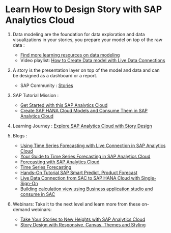 # Learn How to Design Story with SAP Analytics Cloud

1. Data modeling are the foundation for data exploration and data visualizations in your stories, you prepare your model on top of the raw data :
   * [Find more learning resources on data modeling](https://community.sap.com/topics/cloud-analytics/modeling)
   * Video playlist: [How to Create Data model with Live Data Connections](https://www.youtube.com/watch?v=VViYrORQPgA)

2. A story is the presentation layer on top of the model and data and can be designed as a dashboard or a report. 
   * SAP Community : [Stories](https://community.sap.com/topics/cloud-analytics/stories-reporting-exploration#stories)
3. SAP Tutorial Mission : 

    * [Get Started with this SAP Analytics Cloud](https://developers.sap.com/mission.get-started-sac.html)
    * [Create SAP HANA Cloud Models and Consume Them in SAP Analytics Cloud](https://developers.sap.com/group.hana-cloud-models-analytics-cloud.html)

4. Learning Journey : [Explore SAP Analytics Cloud with Story Design](https://learning.sap.com/learning-journey/explore-sap-analytics-cloud-with-story-design)


5. Blogs :

    * [Using Time Series Forecasting with Live Connection in SAP Analytics Cloud](https://blogs.sap.com/2018/01/02/using-time-series-forecasting-with-live-connection-in-sap-analytics-cloud/)
    * [Your Guide to Time Series Forecasting in SAP Analytics Cloud](https://blogs.sap.com/2019/04/12/guide-time-series-forecasting/)
    * [Forecasting with SAP Analytics Cloud](https://blogs.sap.com/2022/05/04/forecasting-with-sap-analytics-cloud/)
    * [Time Series Forecasting](https://blogs.sap.com/2017/08/29/time-series-forecasting/)
    * [Hands-On Tutorial SAP Smart Predict, Product Forecast](https://blogs.sap.com/2018/10/31/hands-on-tutorial-sap-smart-predict-product-forecast/)
    * [Live Data Connection from SAC to SAP HANA Cloud with Single-Sign-On](https://blogs.sap.com/2020/10/15/live-data-connection-from-sac-to-sap-hana-cloud-with-single-sign-on/)
    * [Building calculation view using Business application studio and consume in SAC](https://blogs.sap.com/2021/04/20/building-calculation-view-using-business-application-studio-and-consume-in-sac/)

6. Webinars: Take it to the next level and learn more from these on-demand webinars:
    * [Take Your Stories to New Heights with SAP Analytics Cloud](https://event.on24.com/wcc/r/2155535/EFF506BCA7FE0AFE39DDCA2F7D80625B)
    * [Story Design with Responsive, Canvas, Themes and Styling](https://event.on24.com/wcc/r/2155535/EFF506BCA7FE0AFE39DDCA2F7D80625B)
    

  
